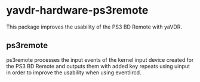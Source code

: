 # yavdr-hardware-ps3remote
This package improves the usability of the PS3 BD Remote with yaVDR.
## ps3remote
ps3remote processes the input events of the kernel input device created for the PS3 BD Remote and outputs them with added key repeats using uinput in order to improve the usability when using eventlircd.
